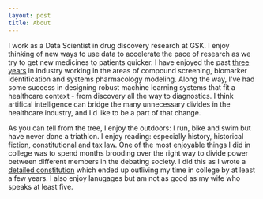 ```yaml
---
layout: post
title: About
---
```


I work as a Data Scientist in drug discovery research at GSK. I enjoy thinking of new ways to use data to accelerate the pace of research as we try to get new medicines to patients quicker. I have enjoyed the past [three years](https://www.linkedin.com/in/yusuf-roohani-bb195231/) in industry working in the areas of compound screening, biomarker identification and systems pharmacology modeling. Along the way, I've had some success in designing robust machine learning systems that fit a healthcare context - from discovery all the way to diagnostics. I think artifical intelligence can bridge the many unnecessary divides in the healthcare industry, and I'd like to be a part of that change.

As you can tell from the tree, I enjoy the outdoors: I run, bike and swim but have never done a triathlon. I enjoy reading: especially history, historical fiction, constitutional and tax law. One of the most enjoyable things I did in college was to spend months brooding over the right way to divide power between different members in the debating society. I did this as I wrote a [detailed constitution](../Data/VIT_DebateSociety_Constitution.pdf) which ended up outliving my time in college by at least a few years. I also enjoy lanugages but am not as good as my wife who speaks at least five.
